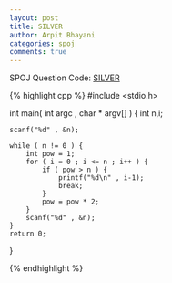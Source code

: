 ```yaml
---
layout: post
title: SILVER
author: Arpit Bhayani
categories: spoj
comments: true
---
```


SPOJ Question Code: [SILVER](http://www.spoj.com/problems/SILVER/)

{% highlight cpp %}
#include <stdio.h>

int main( int argc , char * argv[] ) {
	int n,i;

	scanf("%d" , &n);

	while ( n != 0 ) {
		int pow = 1;
		for ( i = 0 ; i <= n ; i++ ) {
			if ( pow > n ) {
				printf("%d\n" , i-1);
				break;
			}
			pow = pow * 2;
		}
		scanf("%d" , &n);
	}
	return 0;
}

{% endhighlight %}